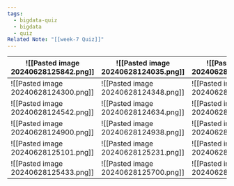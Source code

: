 ```yaml
---
tags:
  - bigdata-quiz
  - bigdata
  - quiz
Related Note: "[[week-7 Quiz]]"
---
```


| ![[Pasted image 20240628125842.png]] | ![[Pasted image 20240628124035.png]] | ![[Pasted image 20240628124158.png]] |     |
| ------------------------------------ | ------------------------------------ | ------------------------------------ | --- |
| ![[Pasted image 20240628124300.png]] | ![[Pasted image 20240628124348.png]] | ![[Pasted image 20240628124459.png]] |     |
| ![[Pasted image 20240628124542.png]] | ![[Pasted image 20240628124634.png]] | ![[Pasted image 20240628124748.png]] |     |
| ![[Pasted image 20240628124900.png]] | ![[Pasted image 20240628124938.png]] | ![[Pasted image 20240628125023.png]] |     |
| ![[Pasted image 20240628125101.png]] | ![[Pasted image 20240628125231.png]] | ![[Pasted image 20240628125331.png]] |     |
| ![[Pasted image 20240628125433.png]] | ![[Pasted image 20240628125700.png]] | ![[Pasted image 20240628125726.png]] |     |

